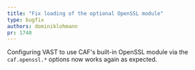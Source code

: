 ```yaml
---
title: "Fix loading of the optional OpenSSL module"
type: bugfix
authors: dominiklohmann
pr: 1740
---
```


Configuring VAST to use CAF's built-in OpenSSL module via the `caf.openssl.*`
options now works again as expected.
